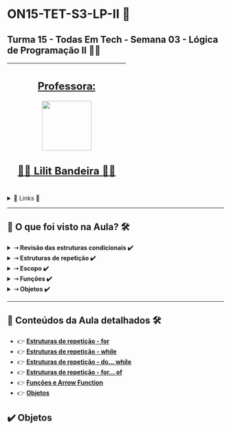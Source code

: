
# ON15-TET-S3-LP-II 🤝

## Turma 15 - Todas Em Tech - Semana 03 - Lógica de Programação II 👩‍💻


| [<br><sub></sub>]() |  [<h2>Professora:</h2><img src="https://avatars.githubusercontent.com/u/73290609?v=4" width=115><br><h2>👩‍🏫 Lilit Bandeira ✍🏽</h2>](https://github.com/lilitbandeira) |  [<br><sub></sub>]() |
| :---: | :---: | :---: | 


<details>
  <summary>
    <span>🔗 Links 🔗</span>
  </summary>
  <div>    
    * 📌<a href="https://www.youtube.com/watch?v=CAY07KB8AJw&list=PLymAQGA_lVagCUqYtEgogYohW4KJil1Qw&index=6">Link da aula - Parte 1</a><br/>
    * 📌<a href="https://www.youtube.com/watch?v=YROp0feDLLQ&list=PLymAQGA_lVagCUqYtEgogYohW4KJil1Qw&index=7">Link da aula - Parte 2</a><br/>
    * 📌<a href="https://www.youtube.com/watch?v=rt0mSdDJMVE&list=PLymAQGA_lVagCUqYtEgogYohW4KJil1Qw&index=8">Link da aula - Reforço</a><br/>
    * 📌<a href="https://github.com/reprograma/ON15-TET-S3-LP-II">Link do Repositório da Aula</a><br/>
  </div>
</details>

___
##  👀 O que foi visto na Aula? 🛠️
<details>
    <summary>
      <strong>➝ Revisão das estruturas condicionais ✔️</strong>
    </summary>    
    <div align="center">        
      <table border=1>             
        <tr>
          <td align="center">👉</td>                
          <td>If / else</td>                
          <td align="center">✅</td>
        </tr>
        <tr> 
          <td align="center">👉</td>
          <td>Switch / case</td>                
          <td align="center">✅</td>
        </tr>        
      </table>               
    </div>
</details>

<details>
    <summary>
      <strong>➝ Estruturas de repetição ✔️</strong>
    </summary>    
    <div align="center">        
      <table border=1>             
        <tr>
          <td align="center">👉</td>                
          <td>for</td>                
          <td align="center">✅</td>
        </tr>
        <tr> 
          <td align="center">👉</td>
          <td>while</td>                
          <td align="center">✅</td>
        </tr>
        <tr>    
          <td align="center">👉</td>            
          <td>do... while</td>                
          <td align="center">✅</td>
        </tr>
	<tr>    
          <td align="center">👉</td>            
          <td>for... of</td>                
          <td align="center">✅</td>
        </tr>	
      </table>               
    </div>
</details>

<details>
    <summary>
      <strong>➝ Escopo ✔️</strong>
    </summary>    
    <div align="center">        
      <table border=1>             
        <tr>
          <td align="center">👉</td>                
          <td>É o contexto atual de execução, em que valores e expressões são "visíveis" ou podem ser referenciadas. (MDN) Podemos entender como um "lugar/parte" do código</td>                
          <td align="center">✅</td>
        </tr>       
      </table>               
    </div>
</details>

<details>
    <summary>
      <strong>➝ Funções ✔️</strong>
    </summary>    
    <div align="center">        
      <table border=1>             
        <tr>
          <td align="center">👉</td>                
          <td>Declarando uma função</td>                
          <td align="center">✅</td>
        </tr>
        <tr> 
          <td align="center">👉</td>
          <td>Arrow Function</td>                
          <td align="center">✅</td>
        </tr>
      </table>               
    </div>
</details>

<details>
    <summary>
      <strong>➝ Objetos ✔️</strong>
    </summary>    
    <div align="center">        
      <table border=1>             
        <tr>
          <td align="center">👉</td>                
          <td>Criando um objeto</td>                
          <td align="center">✅</td>
        </tr>
        <tr> 
          <td align="center">👉</td>
          <td>Notação de ponto - Digitando o ponto, podemos acessar todos as propriedades e métodos encapsuladas dentro do objeto</td>                
          <td align="center">✅</td>
        </tr>
        <tr>    
          <td align="center">👉</td>            
          <td>Notação de cochetes - Usamos as chaves (como strings) para acessar o valor de um item</td>                
          <td align="center">✅</td>
        </tr>
	      <tr>    
          <td align="center">👉</td>            
          <td>Desestruturando um objeto</td>                
          <td align="center">✅</td>
        </tr>
	      <tr>    
          <td align="center">👉</td>            
          <td>Objeto Date e seus métodos</td>                
          <td align="center">✅</td>
        </tr>
      </table>               
    </div>
</details>

___
##  🔨 Conteúdos da Aula detalhados 🛠️

  * 👉 [**Estruturas de repetição - for** ](README1.md)
  * 👉 [**Estruturas de repetição - while** ](README2.md)
  * 👉 [**Estruturas de repetição - do... while** ](README3.md)
  * 👉 [**Estruturas de repetição - for... of** ](README4.md)
  * 👉 [**Funções e Arrow Function** ](README5.md)
  * 👉 [**Objetos** ](README6.md)
## ✔️ Objetos


